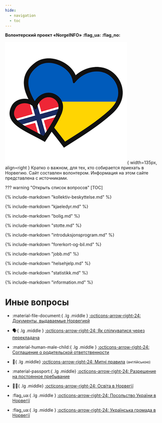 ```yaml
---
hide:
  - navigation
  - toc
---
```


__Волонтерский проект «NorgeINFO» :flag_ua: :flag_no:__

![Norge-Ukraina](\assets\ukraina-norge-logo.png){ width=135px, align=right }
Кратко о важном, для тех, кто собирается приехать в Норвегию. Сайт составлен волонтером. Информация на этом сайте представлена с источниками. 

??? warning "Открыть список вопросов"
    [TOC]

{% include-markdown "kollektiv-beskyttelse.md" %}

{% include-markdown "kjaeledyr.md" %}

{% include-markdown "bolig.md" %}

{% include-markdown "stotte.md" %}

{% include-markdown "introduksjonsprogram.md" %}

{% include-markdown "forerkort-og-bil.md" %}

{% include-markdown "jobb.md" %}

{% include-markdown "helsehjelp.md" %}

{% include-markdown "statistikk.md" %}

{% include-markdown "information.md" %}

# Иные вопросы

<div class="grid cards" markdown>

-   :material-file-document:{ .lg .middle } [:octicons-arrow-right-24: Документы, выдаваемые Норвегией](dokumenter.md)

-   :speaking_head:{ .lg .middle }
[:octicons-arrow-right-24: Як спілкуватися через перекладача](https://www.imdi.no/globalassets/illustrasjoner/ukraina/a-fore-en-samtale-via-tolk_ukrainsk.pdf)
  
-   :material-human-male-child:{ .lg .middle } [:octicons-arrow-right-24: Соглашение о родительской ответственности](avtale-om-foreldreansvar.md)  

-   :customs:{ .lg .middle} [:octicons-arrow-right-24: Митні правила](https://www.toll.no/en/travelling-to-and-from-norway/travel-to-norway/) <small>(англійською)</small>

-   :material-passport:{ .lg .middle} [:octicons-arrow-right-24: Разрешение на постоянное пребывание](permanent-oppholdstillatelse.md)

-   :woman_student:{ .lg .middle}   [:octicons-arrow-right-24: Освіта в Норвегії](utdanning.md)

-   :flag_ua:{ .lg .middle } [:octicons-arrow-right-24: Посольство України в Норвегії](https://norway.mfa.gov.ua/)

-   :flag_ua:{ .lg .middle } [:octicons-arrow-right-24: Українська громада в Норвегії](https://www.facebook.com/DenUkrainskeForeningiNorge/)
</div>